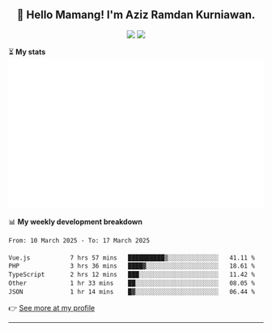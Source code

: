 <h2 align="center">👋 Hello Mamang! I'm Aziz Ramdan Kurniawan.</h2>  
<p align="center">
  <img src="https://komarev.com/ghpvc/?username=azizramdan">
  <img src="https://wakatime.com/badge/user/90056fa0-4c31-4eca-954e-2a3ac05896f9.svg">
</p>
    
⏳ **My stats**  
![](https://raw.githubusercontent.com/azizramdan/github-stats/master/generated/overview.svg#gh-dark-mode-only)

📊 **My weekly development breakdown**
<!--START_SECTION:waka-->

```txt
From: 10 March 2025 - To: 17 March 2025

Vue.js           7 hrs 57 mins   ██████████▒░░░░░░░░░░░░░░   41.11 %
PHP              3 hrs 36 mins   ████▓░░░░░░░░░░░░░░░░░░░░   18.61 %
TypeScript       2 hrs 12 mins   ███░░░░░░░░░░░░░░░░░░░░░░   11.42 %
Other            1 hr 33 mins    ██░░░░░░░░░░░░░░░░░░░░░░░   08.05 %
JSON             1 hr 14 mins    █▓░░░░░░░░░░░░░░░░░░░░░░░   06.44 %
```

<!--END_SECTION:waka-->
👉 [See more at my profile](https://wakatime.com/@azizramdan)
***
